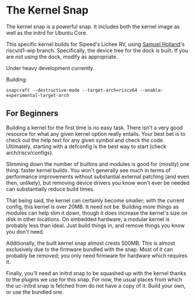 # The Kernel Snap

The kernel snap is a powerful snap. It includes both the kernel image as well as
the initrd for Ubuntu Core.

This specific kernel builds for Sipeed's Lichee RV, using [Samuel
Holland](https://github.com/smaeul/linux)'s riscv/d1-wip branch. Specifically,
the device tree for the dock is built. If you are not using the dock, modify as
appropriate.

Under heavy development currently.

Building:

`snapcraft --destructive-mode --target-arch=riscv64 --enable-experimental-target-arch`


## For Beginners

Building a kernel for the first time is no easy task. There isn't a very good
resource for what any given kernel option really entails. Your best bet is to
check out the help text for any given symbol and check the code. Ultimately,
starting with a defconfig is the best way to start (check arch/riscv/configs).

Slimming down the number of builtins and modules is good for (mostly) one thing:
faster kernel builds. You won't generally see much in terms of performance
improvements without substantial external patching (and even then, unlikely),
but removing device drivers you know won't ever be needed can substantially
reduce build times.

That being said, the kernel can certainly become smaller; with the current
config, this kernel is over 20MB. It need not be. Building more things as
modules can help slim it down, though it does increase the kernel's size on disk
in other locations. On embedded hardware, a modular kernel is probably less than
ideal. Just build things in, and remove things you know you don't need.

Additionally, the built kernel snap almost crests 500MB. This is almost
exclusively due to the firmware bundled with the snap. Most of it can probably
be removed; you only need firmware for hardware which requires it.

Finally, you'll need an initrd snap to be squashed up with the kernel thanks to
the plugins we use for this snap. For now, the usual places from which the
uc-initrd snap is fetched from do not have a copy of it. Build your own, or use
the bundled one.
